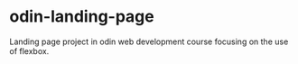 # odin-landing-page
Landing page project in odin web development course focusing on the use of flexbox.
